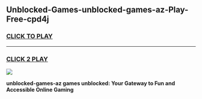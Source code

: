 
## Unblocked-Games-unblocked-games-az-Play-Free-cpd4j
<h3>
<a href="https://premium76.site?title=unblocked-games-az&ref=10A">CLICK TO PLAY</a></h3>
<hr>

<h3>
<a href="https://premium76.site?title=unblocked-games-az&ref=10A">CLICK 2 PLAY</a>
  
</h3>

<a href="https://premium76.site?title=unblocked-games-az&ref=10A"><img src="https://clearcache.store/games.png"></a>


**unblocked-games-az games unblocked: Your Gateway to Fun and Accessible Online Gaming**
